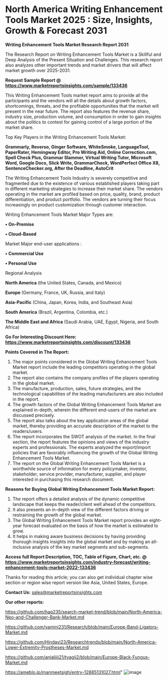 # North America Writing Enhancement Tools Market 2025 : Size, Insights, Growth & Forecast 2031

<strong>Writing Enhancement Tools Market Research Report 2031</strong>

The Research Report on Writing Enhancement Tools Market is a Skillful and Deep Analysis of the Present Situation and Challenges. This research report also analyzes other important trends and market drivers that will affect market growth over 2025-2031.

<strong>Request Sample Report @ <a href=https://www.marketreportsinsights.com/sample/133436>https://www.marketreportsinsights.com/sample/133436</a></strong>

This Writing Enhancement Tools market report aims to provide all the participants and the vendors will all the details about growth factors, shortcomings, threats, and the profitable opportunities that the market will present in the near future. The report also features the revenue share, industry size, production volume, and consumption in order to gain insights about the politics to contest for gaining control of a large portion of the market share.

Top Key Players in the Writing Enhancement Tools Market:

<strong>Grammarly, Reverso, Ginger Software, WhiteSmoke, LanguageTool, PaperRater, Hemingway Editor, Pro Writing Aid, Online Correction.com, Spell Check Plus, Grammar Slammer, Virtual Writing Tutor, Microsoft Word, Google Docs, Slick Write, GrammarCheck, WordPerfect Office X8, SentenceChecker.org, After the Deadline, AutoCrit</strong>

The Writing Enhancement Tools Industry is severely competitive and fragmented due to the existence of various established players taking part in different marketing strategies to increase their market share. The vendors operating in the market are profiled based on price, quality, brand, product differentiation, and product portfolio. The vendors are turning their focus increasingly on product customization through customer interaction.

Writing Enhancement Tools Market Major Types are:

<strong>• On-Premise

• Cloud-Based</strong>

Market Major end-user applications :

<strong>• Commercial Use

• Personal Use</strong>

Regional Analysis

</u><strong><b>North America</b></strong> (the United States, Canada, and Mexico)

<strong><b>Europe </b></strong>(Germany, France, UK, Russia, and Italy)

<strong><b>Asia-Pacific</b></strong> (China, Japan, Korea, India, and Southeast Asia)

<strong><b>South America</b></strong> (Brazil, Argentina, Colombia, etc.)

<strong><b>The Middle East and Africa</b></strong> (Saudi Arabia, UAE, Egypt, Nigeria, and South Africa)

<strong>Go For Interesting Discount Here: <a href=https://www.marketreportsinsights.com/discount/133436>https://www.marketreportsinsights.com/discount/133436</a></strong>

<strong>Points Covered in The Report:</strong>
<ol>
  <li>The major points considered in the Global Writing Enhancement Tools Market report include the leading competitors operating in the global market.</li>
  <li>The report also contains the company profiles of the players operating in the global market.</li>
  <li>The manufacture, production, sales, future strategies, and the technological capabilities of the leading manufacturers are also included in the report.</li>
  <li>The growth factors of the Global Writing Enhancement Tools Market are explained in-depth, wherein the different end-users of the market are discussed precisely.</li>
  <li>The report also talks about the key application areas of the global market, thereby providing an accurate description of the market to the readers/users.</li>
  <li>The report incorporates the SWOT analysis of the market. In the final section, the report features the opinions and views of the industry experts and professionals. The experts analyzed the export/import policies that are favorably influencing the growth of the Global Writing Enhancement Tools Market.</li>
  <li>The report on the Global Writing Enhancement Tools Market is a worthwhile source of information for every policymaker, investor, stakeholder, service provider, manufacturer, supplier, and player interested in purchasing this research document.</li>
</ol>
<strong>Reasons for Buying Global Writing Enhancement Tools Market Report:</strong>

<ol>
  <li>The report offers a detailed analysis of the dynamic competitive landscape that keeps the reader/client well ahead of the competitors.</li>
  <li>It also presents an in-depth view of the different factors driving or restraining the growth of the global market.</li>
  <li>The Global Writing Enhancement Tools Market report provides an eight-year forecast evaluated on the basis of how the market is estimated to grow.</li>
  <li>It helps in making aware business decisions by having providing thorough insights insights into the global market and by making an all-inclusive analysis of the key market segments and sub-segments.</li>
</ol>
<strong>Access full Report Description, TOC, Table of Figure, Chart, etc. @ <a href=https://www.marketreportsinsights.com/industry-forecast/writing-enhancement-tools-market-2022-133436>https://www.marketreportsinsights.com/industry-forecast/writing-enhancement-tools-market-2022-133436</a></strong>


Thanks for reading this article; you can also get individual chapter wise section or region wise report version like Asia, United States, Europe.

<strong>Contact Us:</strong>
sales@marketreportsinsights.com

<strong>Our other reports:</strong>

<a href=https://github.com/haq235/search-market-trend/blob/main/North-America-Neo-and-Challenger-Bank-Market.md>https://github.com/haq235/search-market-trend/blob/main/North-America-Neo-and-Challenger-Bank-Market.md</a>

<a href=https://github.com/yamini231/Research/blob/main/Europe-Band-Ligators-Market.md>https://github.com/yamini231/Research/blob/main/Europe-Band-Ligators-Market.md</a>

<a href=https://github.com/Hindavi23/Researchtrends/blob/main/North-America-Lower-Extremity-Prostheses-Market.md>https://github.com/Hindavi23/Researchtrends/blob/main/North-America-Lower-Extremity-Prostheses-Market.md</a>

<a href=https://github.com/anjaliiii21/tyagii2/blob/main/Europe-Black-Fungus-Market.md>https://github.com/anjaliiii21/tyagii2/blob/main/Europe-Black-Fungus-Market.md</a>

<a href=https://ameblo.jp/manmeetsigh/entry-12885131027.html>https://ameblo.jp/manmeetsigh/entry-12885131027.html</a>"
![image](https://github.com/user-attachments/assets/83a09d2d-270c-4a51-adc7-b6cd1fe4f255)
